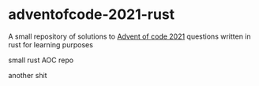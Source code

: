 # adventofcode-2021-rust
A small repository of solutions to [Advent of code 2021](https://adventofcode.com/2021) questions written in rust for learning purposes


small rust AOC repo

another shit
